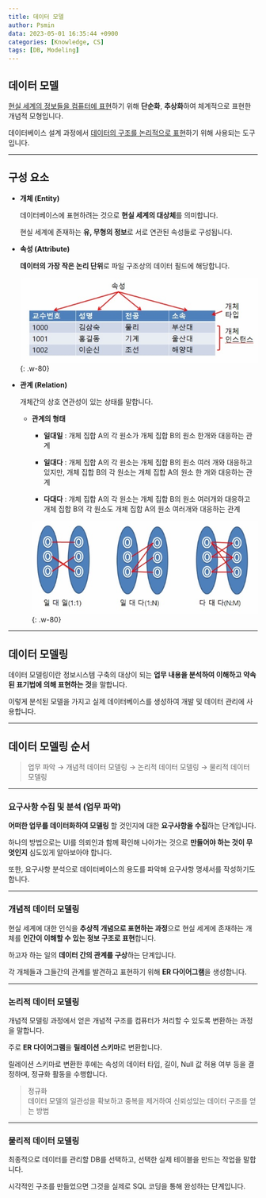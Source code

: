 ```yaml
---
title: 데이터 모델
author: Psmin
data: 2023-05-01 16:35:44 +0900
categories: [Knowledge, CS]
tags: [DB, Modeling]
---
```


## 데이터 모델

<u>현실 세계의 정보들을 컴퓨터에 표현</u>하기 위해 **단순화**, **추상화**하여 체계적으로 표현한 개념적 모형입니다.

데이터베이스 설계 과정에서 <u>데이터의 구조를 논리적으로 표현</u>하기 위해 사용되는 도구입니다.

---

## 구성 요소

- **개체 (Entity)**

  데이터베이스에 표현하려는 것으로 **현실 세계의 대상체**를 의미합니다.

  현실 세계에 존재하는 **유, 무형의 정보**로 서로 연관된 속성들로 구성됩니다.

- **속성 (Attribute)**

  **데이터의 가장 작은 논리 단위**로 파일 구조상의 데이터 필드에 해당합니다.

  ![Attribute](/assets/img/attribute.jpg){: .w-80}

- **관계 (Relation)**

  개체간의 상호 연관성이 있는 상태를 말합니다.

  - **관계의 형태**

    - **일대일** : 개체 집합 A의 각 원소가 개체 집합 B의 원소 한개와 대응하는 관계

    - **일대다** : 개체 집합 A의 각 원소는 개체 집합 B의 원소 여러 개와 대응하고 있지만, 개체 집합 B의 각 원소는 개체 집합 A의 원소 한 개와 대응하는 관계

    - **다대다** : 개체 집합 A의 각 원소는 개체 집합 B의 원소 여러개와 대응하고 개체 집합 B의 각 원소도 개체 집합 A의 원소 여러개와 대응하는 관계

    ![Relation](/assets/img/relation.jpg){: .w-80}

---

## 데이터 모델링

데이터 모델링이란 정보시스템 구축의 대상이 되는 **업무 내용을 분석하여 이해하고 약속된 표기법에 의해 표현하는 것**을 말합니다.

이렇게 분석된 모델을 가지고 실제 데이터베이스를 생성하여 개발 및 데이터 관리에 사용합니다.

---

## 데이터 모델링 순서

> 업무 파악 → 개념적 데이터 모델링 → 논리적 데이터 모델링 → 물리적 데이터 모델링

---

### 요구사항 수집 및 분석 (업무 파악)

**어떠한 업무를 데이터화하여 모델링** 할 것인지에 대한 **요구사항을 수집**하는 단계입니다.

하나의 방법으로는 UI를 의뢰인과 함께 확인해 나아가는 것으로 **만들어야 하는 것이 무엇인지** 심도있게 알아보아야 합니다.

또한, 요구사항 분석으로 데이터베이스의 용도를 파악해 요구사항 명세서를 작성하기도 합니다.

---

### 개념적 데이터 모델링

현실 세계에 대한 인식을 **추상적 개념으로 표현하는 과정**으로 현실 세게에 존재하는 개체를 **인간이 이해할 수 있는 정보 구조로 표현**합니다.

하고자 하는 일의 **데이터 간의 관계를 구상**하는 단계입니다.

각 개체들과 그들간의 관계를 발견하고 표현하기 위해 **ER 다이어그램**을 생성합니다.

---

### 논리적 데이터 모델링

개념적 모델링 과정에서 얻은 개념적 구조를 컴퓨터가 처리할 수 있도록 변환하는 과정을 말합니다.

주로 **ER 다이어그램**을 **릴레이션 스키마**로 변환합니다.

릴레이션 스키마로 변환한 후에는 속성의 데이터 타입, 길이, Null 값 허용 여부 등을 결정하며, 정규화 활동을 수행합니다.

> 정규화  
> 데이터 모델의 일관성을 확보하고 중복을 제거하여 신뢰성있는 데이터 구조를 얻는 방법

---

### 물리적 데이터 모델링

최종적으로 데이터를 관리할 DB를 선택하고, 선택한 실제 테이블을 만드는 작업을 말합니다.

시각적인 구조를 만들었으면 그것을 실제로 SQL 코딩을 통해 완성하는 단계입니다.
